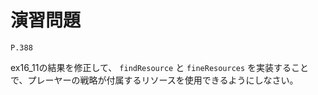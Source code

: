 
演習問題
========

`P.388`

ex16_11の結果を修正して、 `findResource` と `fineResources` を実装することで、プレーヤーの戦略が付属するリソースを使用できるようにしなさい。



